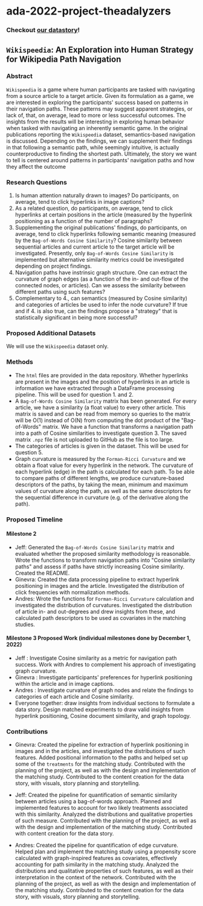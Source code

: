 # ada-2022-project-theadalyzers

### Checkout [our datastory](https://doncamilom.github.io/adalyzers-wp/datastory.html)! 



## `Wikispeedia`: An Exploration into Human Strategy for Wikipedia Path Navigation


### Abstract

`Wikispeedia` is a game where human participants are tasked with navigating from a source article to a target article. Given its formulation as a game, we are interested in exploring the participants' success based on patterns in their navigation paths. These patterns may suggest apparent strategies, or lack of, that, on average, lead to more or less successful outcomes. The insights from the results will be interesting in exploring human behavior when tasked with navigating an inherently semantic game. In the original publications reporting the `Wikispeedia` dataset, semantics-based navigation is discussed. Depending on the findings, we can supplement their findings in that following a semantic path, while seemingly intuitive, is actually counterproductive to finding the shortest path. Ultimately, the story we want to tell is centered around patterns in participants' navigation paths and how they affect the outcome


### Research Questions

1. Is human attention naturally drawn to images? Do participants, on average, tend to click hyperlinks in image captions?
2. As a related question, do participants, on average, tend to click hyperlinks at certain positions in the article (measured by the hyperlink positioning as a function of the number of paragraphs?
3. Supplementing the original publications' findings, do participants, on average, tend to click hyperlinks following semantic meaning (measured by the `Bag-of-Words Cosine Similarity`? Cosine similarity between sequential articles and current article to the target article will be investigated. Presently, only `Bag-of-Words Cosine Similarity` is implemented but alternative similarity metrics could be investigated depending on project findings.
4. Navigation paths have instrinsic graph structure. One can extract the curvature of graph edges (as a function of the in- and out-flow of the connected nodes, or articles). Can we assess the similarity between different paths using such features?
5. Complementary to 4., can semantics (measured by Cosine similarity) and categories of articles be used to infer the node curvature? If true and if 4. is also true, can the findings propose a "strategy" that is statistically significant in being more successful?

### Proposed Additional Datasets

We will use the `Wikispeedia` dataset only.

### Methods
* The `html` files are provided in the data repository. Whether hyperlinks are present in the images and the position of hyperlinks in an article is information we have extracted through a DataFrame processing pipeline. This will be used for question 1. and 2.
* A `Bag-of-Words Cosine Similarity` matrix has been generated. For every article, we have a similarity (a float value) to every other article. This matrix is saved and can be read from memory so queries to the matrix will be O(1) instead of O(N) from computing the dot product of the "Bag-of-Words" matrix. We have a function that transforms a navigation path into a path of Cosine similarities to investigate question 3. The saved matrix `.npz` file is not uploaded to GitHub as the file is too large.
* The categories of articles is given in the dataset. This will be used for question 5.
* Graph curvature is measured by the `Forman-Ricci Curvature` and we obtain a float value for every hyperlink in the network. The curvature of each hyperlink (edge) in the path is calculated for each path. To be able to compare paths of different lengths, we produce curvature-based descriptors of the paths, by taking the mean, minimum and maximum values of curvature along the path, as well as the same descriptors for the sequential difference in curvature (e.g. of the derivative along the path).


### Proposed Timeline

#### Milestone 2
- Jeff: Generated the `Bag-of-Words Cosine Similarity` matrix and evaluated whether the proposed similarity methodology is reasonable. Wrote the functions to transform navigation paths into "Cosine similarity paths" and assess if paths have strictly increasing Cosine similarity. Created the README.
- Ginevra: Created the data processing pipeline to extract hyperlink positioning in images and the article. Investigated the distribution of click frequencies with normalization methods.
- Andres: Wrote the functions for `Forman-Ricci Curvature` calculation and investigated the distribution of curvatures. Investigated the distribution of article in- and out-degrees and drew insights from these, and calculated path descriptors to be used as covariates in the matching studies.

#### Milestone 3 Proposed Work (individual milestones done by December 1, 2022)
- Jeff : Investigate Cosine similarity as a metric for navigation path success. Work with Andres to complement his approach of investigating graph curvature. 
- Ginevra : Investigate participants' preferences for hyperlink positioning within the article and in image captions. 
- Andres : Investigate curvature of graph nodes and relate the findings to categories of each article and Cosine similarity. 
- Everyone together: draw insights from individual sections to formulate a data story. Design matched experiments to draw valid insights from hyperlink positioning, Cosine document similarity, and graph topology.


### Contributions

- Ginevra: Created the pipeline for extraction of hyperlink positioning in images and in the articles, and investigated the distributions of such features. Added positional information to the paths and helped set up some of the `treatments` for the matching study. Contributed with the planning of the project, as well as with the design and implementation of the matching study. Contributed to the content creation for the data story, with visuals, story planning and storytelling.

- Jeff: Created the pipeline for quantification of semantic similarity between articles using a bag-of-words approach. Planned and implemented features to account for two likely treatments associated with this similarity. Analyzed the distributions and qualitative properties of such measure. Contributed with the planning of the project, as well as with the design and implementation of the matching study. Contributed with content creation for the data story.

- Andres: Created the pipeline for quantification of edge curvature. Helped plan and implement the matching study using a propensity score calculated with graph-inspired features as covariates, effectively accounting for path similarity in the matching study. Analyzed the distributions and qualitative properties of such features, as well as their interpretation in the context of the network. Contributed with the planning of the project, as well as with the design and implementation of the matching study. Contributed to the content creation for the data story, with visuals, story planning and storytelling. 
